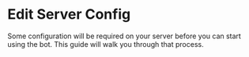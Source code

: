 # Edit Server Config

Some configuration will be required on your server before you can start using the bot. This guide will walk you through that process.
